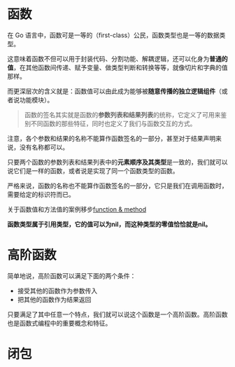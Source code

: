 # 函数

在 Go 语言中，函数可是一等的（first-class）公民，函数类型也是一等的数据类型。

这意味着函数不但可以用于封装代码、分割功能、解耦逻辑，还可以化身为**普通的值**，在其他函数间传递、赋予变量、做类型判断和转换等等，就像切片和字典的值那样。

而更深层次的含义就是：函数值可以由此成为能够被**随意传播的独立逻辑组件**（或者说功能模块）。

> 函数的签名其实就是函数的**参数列表和结果列表**的统称，它定义了可用来鉴别不同函数的那些特征，同时也定义了我们与函数交互的方式。

注意，各个参数和结果的名称不能算作函数签名的一部分，甚至对于结果声明来说，没有名称都可以。

只要两个函数的参数列表和结果列表中的**元素顺序及其类型**是一致的，我们就可以说它们是一样的函数，或者说是实现了同一个函数类型的函数。

严格来说，函数的名称也不能算作函数签名的一部分，它只是我们在调用函数时，需要给定的标识符而已。

关于函数值和方法值的案例移步[function & method](../experiment/method_feature/README.md)

**函数类型属于引用类型，它的值可以为nil，而这种类型的零值恰恰就是nil。**

# 高阶函数

简单地说，高阶函数可以满足下面的两个条件：

+ 接受其他的函数作为参数传入
+ 把其他的函数作为结果返回

只要满足了其中任意一个特点，我们就可以说这个函数是一个高阶函数。高阶函数也是函数式编程中的重要概念和特征。



# 闭包

